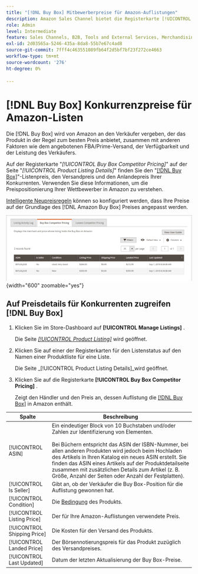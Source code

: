 ```yaml
---
title: "[!DNL Buy Box] Mitbewerberpreise für Amazon-Auflistungen"
description: Amazon Sales Channel bietet die Registerkarte [!UICONTROL Buy Box Competitor Pricing] , mit der Sie die Preispositionierung Ihrer Wettbewerber in Amazon verstehen können.
role: Admin
level: Intermediate
feature: Sales Channels, B2B, Tools and External Services, Merchandising, Integration
exl-id: 2d03565a-5246-435a-8da8-55b7e67c4ad8
source-git-commit: 7fff4c463551089fb64f2d5bf7bf23f272ce4663
workflow-type: tm+mt
source-wordcount: '276'
ht-degree: 0%

---
```


# [!DNL Buy Box] Konkurrenzpreise für Amazon-Listen

Die [!DNL Buy Box] wird von Amazon an den Verkäufer vergeben, der das Produkt in der Regel zum besten Preis anbietet, zusammen mit anderen Faktoren wie dem angebotenen FBA/Prime-Versand, der Verfügbarkeit und der Leistung des Verkäufers.

Auf der Registerkarte &quot;_[!UICONTROL Buy Box Competitor Pricing]_&quot; auf der Seite &quot;_[!UICONTROL Product Listing Details]_&quot; finden Sie den &quot;[[!DNL Buy Box]](./buy-box-competitor-pricing.md)&quot;-Listenpreis, den Versandpreis und den Anlandepreis Ihrer Konkurrenten. Verwenden Sie diese Informationen, um die Preispositionierung Ihrer Wettbewerber in Amazon zu verstehen.

[Intelligente Neupreisregeln](./intelligent-repricing-rules.md) können so konfiguriert werden, dass Ihre Preise auf der Grundlage des [!DNL Amazon Buy Box] Preises angepasst werden.

![Buy Box Preisdetails für Wettbewerber](assets/amazon-listing-details-buy-box.png){width="600" zoomable="yes"}

## Auf Preisdetails für Konkurrenten zugreifen [!DNL Buy Box]

1. Klicken Sie im Store-Dashboard auf **[!UICONTROL Manage Listings]** .

   Die Seite [_[!UICONTROL Product Listing]_](./managing-product-listings.md) wird geöffnet.

1. Klicken Sie auf einer der Registerkarten für den Listenstatus auf den Namen einer Produktliste für eine Liste.

   Die Seite _[!UICONTROL Product Listing Details]_wird geöffnet.

1. Klicken Sie auf die Registerkarte **[!UICONTROL Buy Box Competitor Pricing]** .

   Zeigt den Händler und den Preis an, dessen Auflistung die [[!DNL Buy Box]](./buy-box-competitor-pricing.md) in Amazon enthält.

| Spalte | Beschreibung |
|-----------------------------|----------------------------------------------------------------------------------------------------------------------------------------------------------------------------------------------------------------------------------------------------------------------------------------------------------------------------------------------------------------------------------------|
| [!UICONTROL ASIN] | Ein eindeutiger Block von 10 Buchstaben und/oder Zahlen zur Identifizierung von Elementen.<br><br>Bei Büchern entspricht das ASIN der ISBN-Nummer, bei allen anderen Produkten wird jedoch beim Hochladen des Artikels in Ihren Katalog ein neues ASIN erstellt. Sie finden das ASIN eines Artikels auf der Produktdetailseite zusammen mit zusätzlichen Details zum Artikel (z. B. Größe, Anzahl der Seiten oder Anzahl der Festplatten). |
| [!UICONTROL Is Seller] | Gibt an, ob der Verkäufer die Buy Box-Position für die Auflistung gewonnen hat. |
| [!UICONTROL Condition] | Die [Bedingung](./product-listing-condition.md) des Produkts. |
| [!UICONTROL Listing Price] | Der für Ihre Amazon-Auflistungen verwendete Preis. |
| [!UICONTROL Shipping Price] | Die Kosten für den Versand des Produkts. |
| [!UICONTROL Landed Price] | Der Börsennotierungspreis für das Produkt zuzüglich des Versandpreises. |
| [!UICONTROL Last Updated] | Datum der letzten Aktualisierung der Buy Box-Preise. |
